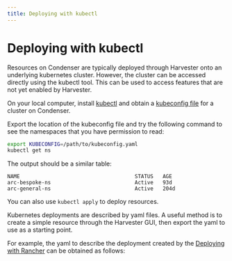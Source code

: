 ```yaml
---
title: Deploying with kubectl
---
```


# Deploying with kubectl

Resources on Condenser are typically deployed through Harvester onto an
underlying kubernetes cluster. However, the cluster can be accessed directly using
the kubectl tool. This can be used to access features that are not yet enabled by
Harvester.

On your local computer, install [kubectl](https://kubernetes.io/docs/reference/kubectl/)
and obtain a [kubeconfig file](../../stubs/kubeconfig.md) for a cluster on Condenser.

Export the location of the kubeconfig file and try the following command to see the
namespaces that you have permission to read:

``` sh
export KUBECONFIG=/path/to/kubeconfig.yaml
kubectl get ns
```

The output should be a similar table:

``` text
NAME                                     STATUS   AGE
arc-bespoke-ns                           Active   93d
arc-general-ns                           Active   204d
```

You can also use `kubectl apply` to deploy resources.

Kubernetes deployments are described by yaml files. A useful method is to create
a simple resource through the Harvester GUI, then export the yaml to use as
a starting point.

For example, the yaml to describe the deployment created by the [Deploying with Rancher](./deploying_rancher.md)
can be obtained as follows:
